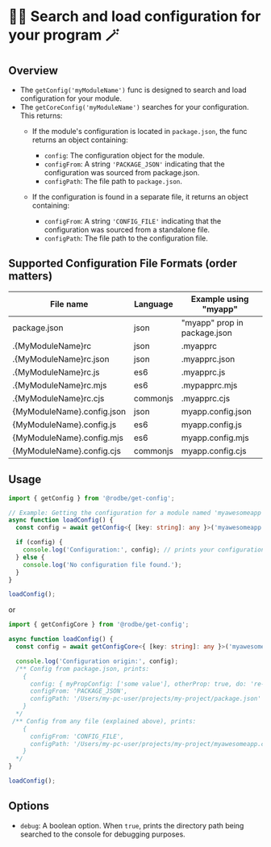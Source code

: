 # 🧝‍♂️ Search and load configuration for your program 🪄

## Overview

- The `getConfig('myModuleName')` func is designed to search and load configuration for your module.
- The `getCoreConfig('myModuleName')` searches for your configuration. This returns:
  - If the module's configuration is located in `package.json`, the func returns an object containing:
    - `config`: The configuration object for the module.
    - `configFrom`: A string `'PACKAGE_JSON'` indicating that the configuration was sourced from package.json.
    - `configPath`: The file path to `package.json`.

  - If the configuration is found in a separate file, it returns an object containing:
    - `configFrom`: A string `'CONFIG_FILE'` indicating that the configuration was sourced from a standalone file.
    - `configPath`: The file path to the configuration file.


## Supported Configuration File Formats (order matters)

| File name                  | Language | Example using "myapp"        |
|----------------------------|----------|------------------------------|
| package.json               | json     | "myapp" prop in package.json |
| .{MyModuleName}rc          | json     | .myapprc                     |
| .{MyModuleName}rc.json     | json     | .myapprc.json                |
| .{MyModuleName}rc.js       | es6      | .myapprc.js                  |
| .{MyModuleName}rc.mjs      | es6      | .mypapprc.mjs                |
| .{MyModuleName}rc.cjs      | commonjs | .myapprc.cjs                 |
| {MyModuleName}.config.json | json     | myapp.config.json            |
| {MyModuleName}.config.js   | es6      | myapp.config.js              |
| {MyModuleName}.config.mjs  | es6      | myapp.config.mjs             |
| {MyModuleName}.config.cjs  | commonjs | myapp.config.cjs             |

## Usage

```typescript
import { getConfig } from '@rodbe/get-config';

// Example: Getting the configuration for a module named 'myawesomeapp'
async function loadConfig() {
  const config = await getConfig<{ [key: string]: any }>('myawesomeapp', { debug: true });

  if (config) {
    console.log('Configuration:', config); // prints your configuration object
  } else {
    console.log('No configuration file found.');
  }
}

loadConfig();
```
or
```ts
import { getConfigCore } from '@rodbe/get-config';

async function loadConfig() {
  const config = await getConfigCore<{ [key: string]: any }>('myawesomeapp', { debug: true });

  console.log('Configuration origin:', config);
  /** Config from package.json, prints:
    {
      config: { myPropConfig: ['some value'], otherProp: true, do: 're-mi' },
      configFrom: 'PACKAGE_JSON',
      configPath: '/Users/my-pc-user/projects/my-project/package.json'
    }
  */
 /** Config from any file (explained above), prints:
    {
      configFrom: 'CONFIG_FILE',
      configPath: '/Users/my-pc-user/projects/my-project/myawesomeapp.config.js'
    }
  */
}

loadConfig();

```

## Options

- `debug`: A boolean option. When `true`, prints the directory path being searched to the console for debugging purposes.
